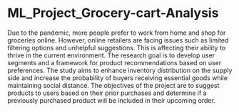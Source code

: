 # ML_Project_Grocery-cart-Analysis
Due to the pandemic, more people prefer to work from home and shop for groceries online. However, online retailers are facing issues such as limited filtering options and unhelpful suggestions. This is affecting their ability to thrive in the current environment. The research goal is to develop user segments and a framework for product recommendations based on user preferences. The study aims to enhance inventory distribution on the supply side and increase the probability of buyers receiving essential goods while maintaining social distance. The objectives of the project are to suggest products to users based on their prior purchases and determine if a previously purchased product will be included in their upcoming order. 
